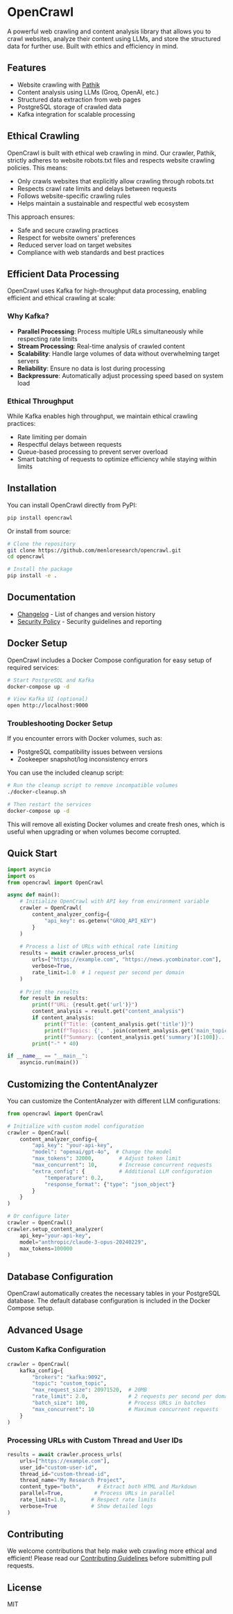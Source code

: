 # OpenCrawl

A powerful web crawling and content analysis library that allows you to crawl websites, analyze their content using LLMs, and store the structured data for further use. Built with ethics and efficiency in mind.

## Features

- Website crawling with [Pathik](https://github.com/menloresearch/pathik-menlo)
- Content analysis using LLMs (Groq, OpenAI, etc.)
- Structured data extraction from web pages
- PostgreSQL storage of crawled data
- Kafka integration for scalable processing

## Ethical Crawling

OpenCrawl is built with ethical web crawling in mind. Our crawler, Pathik, strictly adheres to website robots.txt files and respects website crawling policies. This means:

- Only crawls websites that explicitly allow crawling through robots.txt
- Respects crawl rate limits and delays between requests
- Follows website-specific crawling rules
- Helps maintain a sustainable and respectful web ecosystem

This approach ensures:
- Safe and secure crawling practices
- Respect for website owners' preferences
- Reduced server load on target websites
- Compliance with web standards and best practices

## Efficient Data Processing

OpenCrawl uses Kafka for high-throughput data processing, enabling efficient and ethical crawling at scale:

### Why Kafka?
- **Parallel Processing**: Process multiple URLs simultaneously while respecting rate limits
- **Stream Processing**: Real-time analysis of crawled content
- **Scalability**: Handle large volumes of data without overwhelming target servers
- **Reliability**: Ensure no data is lost during processing
- **Backpressure**: Automatically adjust processing speed based on system load

### Ethical Throughput
While Kafka enables high throughput, we maintain ethical crawling practices:
- Rate limiting per domain
- Respectful delays between requests
- Queue-based processing to prevent server overload
- Smart batching of requests to optimize efficiency while staying within limits

## Installation

You can install OpenCrawl directly from PyPI:

```bash
pip install opencrawl
```

Or install from source:

```bash
# Clone the repository
git clone https://github.com/menloresearch/opencrawl.git
cd opencrawl

# Install the package
pip install -e .
```

## Documentation

- [Changelog](CHANGELOG.md) - List of changes and version history
- [Security Policy](SECURITY.md) - Security guidelines and reporting

## Docker Setup

OpenCrawl includes a Docker Compose configuration for easy setup of required services:

```bash
# Start PostgreSQL and Kafka
docker-compose up -d

# View Kafka UI (optional)
open http://localhost:9000
```

### Troubleshooting Docker Setup

If you encounter errors with Docker volumes, such as:
- PostgreSQL compatibility issues between versions
- Zookeeper snapshot/log inconsistency errors

You can use the included cleanup script:

```bash
# Run the cleanup script to remove incompatible volumes
./docker-cleanup.sh

# Then restart the services
docker-compose up -d
```

This will remove all existing Docker volumes and create fresh ones, which is useful when upgrading or when volumes become corrupted.

## Quick Start

```python
import asyncio
import os
from opencrawl import OpenCrawl

async def main():
    # Initialize OpenCrawl with API key from environment variable
    crawler = OpenCrawl(
        content_analyzer_config={
            "api_key": os.getenv("GROQ_API_KEY")
        }
    )
    
    # Process a list of URLs with ethical rate limiting
    results = await crawler.process_urls(
        urls=["https://example.com", "https://news.ycombinator.com"],
        verbose=True,
        rate_limit=1.0  # 1 request per second per domain
    )
    
    # Print the results
    for result in results:
        print(f"URL: {result.get('url')}")
        content_analysis = result.get("content_analysis")
        if content_analysis:
            print(f"Title: {content_analysis.get('title')}")
            print(f"Topics: {', '.join(content_analysis.get('main_topics', []))}")
            print(f"Summary: {content_analysis.get('summary')[:100]}...")
        print("-" * 40)

if __name__ == "__main__":
    asyncio.run(main())
```

## Customizing the ContentAnalyzer

You can customize the ContentAnalyzer with different LLM configurations:

```python
from opencrawl import OpenCrawl

# Initialize with custom model configuration
crawler = OpenCrawl(
    content_analyzer_config={
        "api_key": "your-api-key",
        "model": "openai/gpt-4o",  # Change the model
        "max_tokens": 32000,        # Adjust token limit
        "max_concurrent": 10,       # Increase concurrent requests
        "extra_config": {           # Additional LLM configuration
            "temperature": 0.2,
            "response_format": {"type": "json_object"}
        }
    }
)

# Or configure later
crawler = OpenCrawl()
crawler.setup_content_analyzer(
    api_key="your-api-key",
    model="anthropic/claude-3-opus-20240229",
    max_tokens=100000
)
```

## Database Configuration

OpenCrawl automatically creates the necessary tables in your PostgreSQL database. The default database configuration is included in the Docker Compose setup.

## Advanced Usage

### Custom Kafka Configuration

```python
crawler = OpenCrawl(
    kafka_config={
        "brokers": "kafka:9092",
        "topic": "custom_topic",
        "max_request_size": 20971520,  # 20MB
        "rate_limit": 2.0,             # 2 requests per second per domain
        "batch_size": 100,             # Process URLs in batches
        "max_concurrent": 10           # Maximum concurrent requests
    }
)
```

### Processing URLs with Custom Thread and User IDs

```python
results = await crawler.process_urls(
    urls=["https://example.com"],
    user_id="custom-user-id",
    thread_id="custom-thread-id",
    thread_name="My Research Project",
    content_type="both",     # Extract both HTML and Markdown
    parallel=True,          # Process URLs in parallel
    rate_limit=1.0,        # Respect rate limits
    verbose=True           # Show detailed logs
)
```

## Contributing

We welcome contributions that help make web crawling more ethical and efficient! Please read our [Contributing Guidelines](CONTRIBUTING.md) before submitting pull requests.

## License

MIT 